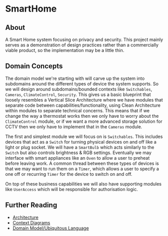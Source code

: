# SmartHome

## About

A Smart Home system focusing on privacy and security. This project mainly serves as a demonstration of design practices rather than a commercially viable product, so the implementation may be a little thin.

## Domain Concepts

The domain model we're starting with will carve up the system into subdomains around the different types of device the system supports. So we will design around subdomains/bounded contexts like `Switchables`, `Cameras`, `ClimateControl`, `Security`. This gives us a basic blueprint that loosely resembles a Vertical Slice Architecture where we have modules that separate code between capabilities/functionality, using Clean Architecture within modules to separate technical concerns. This means that if we change the way a thermostat works then we only have to worry about the `ClimateControl` module, or if we want a more advanced storage solution for CCTV then we only have to implement that in the `Cameras` module.

The first and simplest module we will focus on is `Switchables`. This includes devices that act as a `Switch` for turning physical devices on and off like a light or plug socket. We will have a `SmartBulb` which acts similarly to the `Switch` but also controls brightness & RGB settings. Eventually we may interface with smart appliances like an `Oven` to allow a user to preheat before leaving work. A common thread between these types of devices is that we may want to run them on a `Timer`, which allows a user to specify a one off or recurring `Timer` for the device to switch on and off.

On top of these business capabilities we will also have supporting modules like `UserAccess` which will be responsible for authorisation logic.

## Further Reading

- [Architecture](./Documentation/architecture.md)
- [Context Diagrams](./Documentation/c4-diagrams.md)
- [Domain Model/Ubiquitous Language](./Documentation/domain-model.md)
